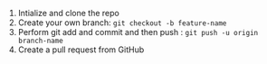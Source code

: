1) Intialize and clone the repo
2) Create your own branch: ```git checkout -b feature-name```
3) Perform git add and commit and then push : ```git push -u origin branch-name```
4) Create a pull request from GitHub

